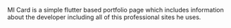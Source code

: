 MI Card is a simple flutter based portfolio page which includes information about the developer including all of this professional sites he uses.
